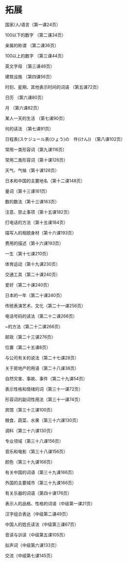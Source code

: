 # 拓展

国家/人/语言（第一课24页）

100以下的数字 （第二课34页）

亲属的称谓 （第二课36页）

100以上的数字 （第三课44页）

英文字母 （第三课46页）

建筑设施 （第四课56页）

时刻、星期、其他表示时间的词语 （第五课72页）

日历 （第六课80页）

月 （第六课82页）

某人一天的生活 （第七课90页）

何的读法 （第七课91页）

日程表(スケジュール表(ひょう)の　件(けん)) （第八课102页）

常用一类形容词（第九课116页）

常用二类形容词（第十课126页）

天气、气候（第十课128页）

日本和中国的主要地名（第十二课148页）

量词（第十三课161页）

数的数法（第十三课163页）

注意、禁止事项（第十五课182页）

打电话的方法（第十五课184页）

描写人的相貌身材（第十六课193页）

费用的描述（第十六课193页）

一生（第十七课210页）

体育运动（第十九课230页）

交通工具（第二十课240页）

爱好（第二十课240页）

日本的一年（第二十课240页）

传统表演艺术、文化（第二十一课256页）

电话号码的读法（第二十二课266页）

~的方法（第二十二课266页）

邮政（第二十三课276页）

位置（第二十五课8页）

与公司有关的说法（第二十七课28页）

关于房地产的用语（第二十八课38页）

自然灾害、事故、事件（第二十九课54页）

表示性格和情绪的词（第三十一课72页）

形容词的副词性用法（第三十一课74页）

宾馆（第三十三课100页）

粮食、蔬菜、水果（第三十六课130页）

调料（第三十六课130页）

专业领域（第三十八课156页）

音乐和电影（第三十八课156页）

颜色（第三十九课166页）

有关中国的词语（第三十九课166页）

外国的主要城市（第三十九课166页）

有关乐器的词语（第四十课176页）

表示人的品格、性格的词语（中级第一课21页）

汉字组合表达（中级第二课49页）

中国人的姓氏读法（中级第三课67页）

音读与训读（中级第五课105页）

拟声词（中级第六课133页）

交流（中级第七课145页）